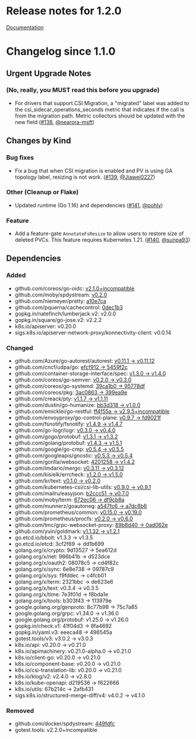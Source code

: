 # Release notes for 1.2.0

[Documentation](https://kubernetes-csi.github.io)

# Changelog since 1.1.0

## Urgent Upgrade Notes

### (No, really, you MUST read this before you upgrade)

- For drivers that support CSI Migration, a "migrated" label was added to the csi_sidecar_operations_seconds metric that indicates if the call is from the migration path. Metric collectors should be updated with the new field ([#138](https://github.com/kubernetes-csi/csi-sidecars/pkg/resizer/pull/138), [@nearora-msft](https://github.com/nearora-msft))

## Changes by Kind

### Bug fixes

- Fix a bug that when CSI migration is enabled and PV is using GA topology label, resizing is not work. ([#139](https://github.com/kubernetes-csi/csi-sidecars/pkg/resizer/pull/139), [@Jiawei0227](https://github.com/Jiawei0227))

### Other (Cleanup or Flake)

- Updated runtime (Go 1.16) and dependencies ([#141](https://github.com/kubernetes-csi/csi-sidecars/pkg/resizer/pull/141), [@pohly](https://github.com/pohly))

### Feature

- Add a feature-gate `AnnotateFsResize` to allow users to restore size of deleted PVCs. This feature requires Kubernetes 1.21. ([#140](https://github.com/kubernetes-csi/csi-sidecars/pkg/resizer/pull/140), [@sunpa93](https://github.com/sunpa93))

## Dependencies

### Added
- github.com/coreos/go-oidc: [v2.1.0+incompatible](https://github.com/coreos/go-oidc/tree/v2.1.0)
- github.com/moby/spdystream: [v0.2.0](https://github.com/moby/spdystream/tree/v0.2.0)
- github.com/niemeyer/pretty: [a10e7ca](https://github.com/niemeyer/pretty/tree/a10e7ca)
- github.com/pquerna/cachecontrol: [0dec1b3](https://github.com/pquerna/cachecontrol/tree/0dec1b3)
- gopkg.in/natefinch/lumberjack.v2: v2.0.0
- gopkg.in/square/go-jose.v2: v2.2.2
- k8s.io/apiserver: v0.20.0
- sigs.k8s.io/apiserver-network-proxy/konnectivity-client: v0.0.14

### Changed
- github.com/Azure/go-autorest/autorest: [v0.11.1 → v0.11.12](https://github.com/Azure/go-autorest/autorest/compare/v0.11.1...v0.11.12)
- github.com/cncf/udpa/go: [efcf912 → 5459f2c](https://github.com/cncf/udpa/go/compare/efcf912...5459f2c)
- github.com/container-storage-interface/spec: [v1.3.0 → v1.4.0](https://github.com/container-storage-interface/spec/compare/v1.3.0...v1.4.0)
- github.com/coreos/go-semver: [v0.2.0 → v0.3.0](https://github.com/coreos/go-semver/compare/v0.2.0...v0.3.0)
- github.com/coreos/go-systemd: [39ca1b0 → 95778df](https://github.com/coreos/go-systemd/compare/39ca1b0...95778df)
- github.com/coreos/pkg: [3ac0863 → 399ea9e](https://github.com/coreos/pkg/compare/3ac0863...399ea9e)
- github.com/creack/pty: [v1.1.7 → v1.1.11](https://github.com/creack/pty/compare/v1.1.7...v1.1.11)
- github.com/dustin/go-humanize: [bb3d318 → v1.0.0](https://github.com/dustin/go-humanize/compare/bb3d318...v1.0.0)
- github.com/emicklei/go-restful: [ff4f55a → v2.9.5+incompatible](https://github.com/emicklei/go-restful/compare/ff4f55a...v2.9.5)
- github.com/envoyproxy/go-control-plane: [v0.9.7 → fd9021f](https://github.com/envoyproxy/go-control-plane/compare/v0.9.7...fd9021f)
- github.com/fsnotify/fsnotify: [v1.4.9 → v1.4.7](https://github.com/fsnotify/fsnotify/compare/v1.4.9...v1.4.7)
- github.com/go-logr/logr: [v0.3.0 → v0.4.0](https://github.com/go-logr/logr/compare/v0.3.0...v0.4.0)
- github.com/gogo/protobuf: [v1.3.1 → v1.3.2](https://github.com/gogo/protobuf/compare/v1.3.1...v1.3.2)
- github.com/golang/protobuf: [v1.4.3 → v1.5.1](https://github.com/golang/protobuf/compare/v1.4.3...v1.5.1)
- github.com/google/go-cmp: [v0.5.4 → v0.5.5](https://github.com/google/go-cmp/compare/v0.5.4...v0.5.5)
- github.com/googleapis/gnostic: [v0.5.3 → v0.5.4](https://github.com/googleapis/gnostic/compare/v0.5.3...v0.5.4)
- github.com/gorilla/websocket: [4201258 → v1.4.2](https://github.com/gorilla/websocket/compare/4201258...v1.4.2)
- github.com/imdario/mergo: [v0.3.11 → v0.3.12](https://github.com/imdario/mergo/compare/v0.3.11...v0.3.12)
- github.com/kisielk/errcheck: [v1.2.0 → v1.5.0](https://github.com/kisielk/errcheck/compare/v1.2.0...v1.5.0)
- github.com/kr/text: [v0.1.0 → v0.2.0](https://github.com/kr/text/compare/v0.1.0...v0.2.0)
- github.com/kubernetes-csi/csi-lib-utils: [v0.9.0 → v0.9.1](https://github.com/kubernetes-csi/csi-lib-utils/compare/v0.9.0...v0.9.1)
- github.com/mailru/easyjson: [b2ccc51 → v0.7.0](https://github.com/mailru/easyjson/compare/b2ccc51...v0.7.0)
- github.com/moby/term: [672ec06 → df9cb8a](https://github.com/moby/term/compare/672ec06...df9cb8a)
- github.com/munnerz/goautoneg: [a547fc6 → a7dc8b6](https://github.com/munnerz/goautoneg/compare/a547fc6...a7dc8b6)
- github.com/prometheus/common: [v0.15.0 → v0.19.0](https://github.com/prometheus/common/compare/v0.15.0...v0.19.0)
- github.com/prometheus/procfs: [v0.2.0 → v0.6.0](https://github.com/prometheus/procfs/compare/v0.2.0...v0.6.0)
- github.com/tmc/grpc-websocket-proxy: [89b8d40 → 0ad062e](https://github.com/tmc/grpc-websocket-proxy/compare/89b8d40...0ad062e)
- github.com/yuin/goldmark: [v1.1.32 → v1.2.1](https://github.com/yuin/goldmark/compare/v1.1.32...v1.2.1)
- go.etcd.io/bbolt: v1.3.3 → v1.3.5
- go.etcd.io/etcd: 3cf2f69 → dd1b699
- golang.org/x/crypto: 9d13527 → 5ea612d
- golang.org/x/net: 986b41b → d523dce
- golang.org/x/oauth2: 08078c5 → cd4f82c
- golang.org/x/sync: 6e8e738 → 09787c9
- golang.org/x/sys: f9fddec → c4fcb01
- golang.org/x/term: 2321bbc → de623e6
- golang.org/x/text: v0.3.4 → v0.3.5
- golang.org/x/time: 7e3f01d → f8bda1e
- golang.org/x/tools: b303f43 → 113979e
- google.golang.org/genproto: 8c77b98 → 75c7a85
- google.golang.org/grpc: v1.34.0 → v1.36.0
- google.golang.org/protobuf: v1.25.0 → v1.26.0
- gopkg.in/check.v1: 41f04d3 → 8fa4692
- gopkg.in/yaml.v3: eeeca48 → 496545a
- gotest.tools/v3: v3.0.2 → v3.0.3
- k8s.io/api: v0.20.0 → v0.21.0
- k8s.io/apimachinery: v0.21.0-alpha.0 → v0.21.0
- k8s.io/client-go: v0.20.0 → v0.21.0
- k8s.io/component-base: v0.20.0 → v0.21.0
- k8s.io/csi-translation-lib: v0.20.0 → v0.21.0
- k8s.io/klog/v2: v2.4.0 → v2.8.0
- k8s.io/kube-openapi: d219536 → f622666
- k8s.io/utils: 67b214c → 2afb431
- sigs.k8s.io/structured-merge-diff/v4: v4.0.2 → v4.1.0

### Removed
- github.com/docker/spdystream: [449fdfc](https://github.com/docker/spdystream/tree/449fdfc)
- gotest.tools: v2.2.0+incompatible
